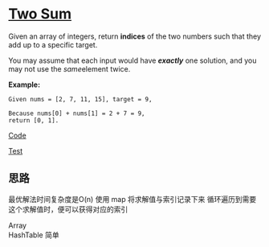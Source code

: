 # [Two Sum](https://leetcode.com/problems/two-sum)

Given an array of integers, return **indices** of the two numbers such that they add up to a specific target.

You may assume that each input would have ***exactly*** one solution, and you may not use the *same*element twice.

**Example:**

```
Given nums = [2, 7, 11, 15], target = 9,

Because nums[0] + nums[1] = 2 + 7 = 9,
return [0, 1].
```



[Code](p1.go)

[Test](p1_test.go)

## 思路
最优解法时间复杂度是O(n) 使用 map 将求解值与索引记录下来 循环遍历到需要这个求解值时，便可以获得对应的索引

Array<br/>HashTable
简单